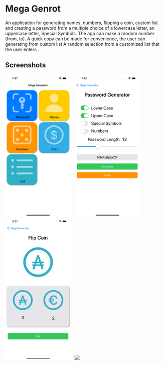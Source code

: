 
Mega Genrot
==========
An application for generating names, numbers, flipping a coin, custom list and creating a password from a multiple choice of a lowercase letter, an uppercase letter, Special Symbols. The app can make a random number (from, to). A quick copy can be made for convenience, the user can generating from custom list A random selection from a customized list that the user enters .

## Screenshots
  <p float="left">
    <img src="./Screenshot/Screenshot0.png" width="209" />&nbsp;&nbsp;
  <img src="./Screenshot/Screenshot1.png" width="209" />&nbsp;&nbsp;
    <img src="./Screenshot/Screenshot2.png" width="209" />&nbsp;&nbsp;
      <img src="./Screenshot/Screenshot3.gif" width="209" />&nbsp;
</p>

